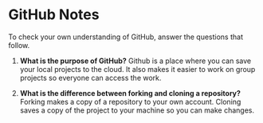# GitHub Notes

To check your own understanding of GitHub, answer the questions that follow.

1. **What is the purpose of GitHub?** 
Github is a place where you can save your local projects to the cloud. It also makes it easier to work on group projects so everyone can access the work.

1. **What is the difference between forking and cloning a repository?** 
Forking makes a copy of a repository to your own account. 
Cloning saves a copy of the project to your machine so you can make changes.
